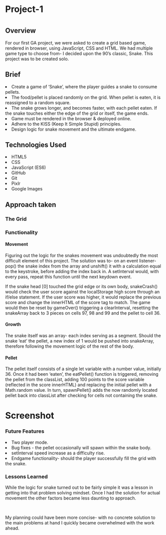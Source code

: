 <h1>Project-1<h1>

<h2>Overview</h2>

<p>For our first GA project, we were asked to create a grid based game, rendered in browser, using JavaScript, CSS and HTML. We had multiple game type to choose from- I decided upon the 90’s classic, Snake. This project was to be created solo.</p>

<h2>Brief</h2>

<li>Create a game of ‘Snake’, where the player guides a snake to consume pellets.</li>
<li>The food/pellet is placed randomly on the grid. When pellet is eaten, it is reassigned to a random square.</li>
<li>The snake grows longer, and becomes faster, with each pellet eaten. If the snake touches either the edge of the grid or itself, the game ends.</li>
<li>Game must be rendered in the browser & deployed online.</li>
<li>Adhere to the KISS (Keep It Simple Stupid) principles.</li>
<li>Design logic for snake movement and the ultimate endgame.</li>

<h2>Technologies Used</h2>

<li>HTML5</li>
<li>CSS</li>
<li>JavaScript (ES6)</li>
<li>GitHub</li>
<li>Git</li>
<li>Pixlr</li>
<li>Google Images</li>

<h2>Approach taken</h2>
 
 <h3>The Grid</h3>



 <h3>Functionality</h3>

 <h4>Movement</h4>

  <p>Figuring out the logic for the snakes movement was undoubtedly the most difficult element of this project. The solution was to- on an event listener- pop() the snake index from the array and unshift() it with a calculation equal to the keystroke, before adding the index back in. A setInterval would, with every pass, repeat this function until the next keydown event.</p>

  

 <p>If the snake head [0] touched the grid edge or its own body, snakeCrash() would check the user score against the localStorage high score through an if/else statement. If the user score was higher, it would replace the previous score and  change the innerHTML of the score tag to match. The game would then be reset by gameOver() triggering a clearInterval, resetting the snakeArray back to 3 pieces on cells 97, 98 and 99 and the pellet to cell 36.</p>

 <h4>Growth</h4>

  <p>The snake itself was an array- each index serving as a segment. Should the snake ‘eat’ the pellet, a new index of 1 would be pushed into snakeArray, therefore following the movement logic of the rest of the body.</p>

 <h4>Pellet</h4>

 <p>The pellet itself consists of a single let variable with a number value, initially 36. Once it had been ‘eaten’, the eatPellet() function is triggered, removing the pellet from the classList, adding 100 points to the score variable (reflected in the score innerHTML) and replacing the initial pellet with a Math.random value. In turn, spawnPellet() adds the now randomly located pellet back into classList after checking for cells not containing the snake.</p>

<h1>Screenshot</h1>

<h3>Future Features</h3>

 <li>Two player mode.</li>
 <li>Bug fixes - the pellet occasionally will spawn within the snake body.</li>
 <li>setInterval speed increase as a difficulty rise.</li>
 <li>Endgame functionality- should the player successfully fill the grid with the snake.</li>

<h3>Lessons Learned</h3>

 <p>While the logic for snake turned out to be fairly simple it was a lesson in getting into that problem solving mindset. Once I had the solution for actual movement the other factors became less daunting to approach.</p>
<br/>
<p>My planning could have been more concise- with no concrete solution to the main problems at hand I quickly became overwhelmed with the work ahead.</p>